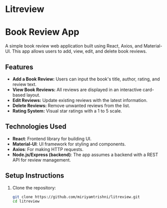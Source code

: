 # Litreview

# Book Review App

A simple book review web application built using React, Axios, and Material-UI. This app allows users to add, view, edit, and delete book reviews.

## Features

- **Add a Book Review:** Users can input the book's title, author, rating, and review text.
- **View Book Reviews:** All reviews are displayed in an interactive card-based layout.
- **Edit Reviews:** Update existing reviews with the latest information.
- **Delete Reviews:** Remove unwanted reviews from the list.
- **Rating System:** Visual star ratings with a 1 to 5 scale.

## Technologies Used

- **React**: Frontend library for building UI.
- **Material-UI**: UI framework for styling and components.
- **Axios**: For making HTTP requests.
- **Node.js/Express (backend)**: The app assumes a backend with a REST API for review management.

## Setup Instructions

1. Clone the repository:
   ```bash
   git clone https://github.com/miriyamtrishni/litreview.git
   cd litreview
